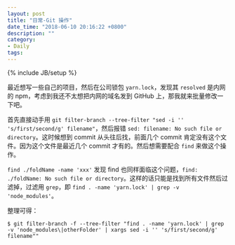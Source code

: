```yaml
---
layout: post
title: "日常-Git 操作"
date_time: "2018-06-10 20:16:22 +0800"
description: ""
category:
- Daily
tags:
---
```

{% include JB/setup %}

最近想写一些自己的项目，然后在公司锁包 `yarn.lock`，发现其 `resolved` 是内网的 npm，考虑到我还不太想把内网的域名发到 GitHub 上，那我就来批量修改一下吧。

首先直接动手用 `git filter-branch --tree-filter "sed -i '' 's/first/second/g' filename"`，然后报错 `sed: filename: No such file or directory`。这时候想到 commit 从头往后找，前面几个 commit 肯定没有这个文件。因为这个文件是最近几个 commit 才有的。然后想需要配合 `find` 来做这个操作。

`find ./foldName -name 'xxx'` 发现 find 也同样面临这个问题，`find: ./foldName: No such file or directory`。这样的话只能是找到所有文件然后过滤掉，过滤用 `grep`，即 `find . -name 'yarn.lock' | grep -v 'node_modules'`。

整理可得：
```
$ git filter-branch -f --tree-filter "find . -name 'yarn.lock' | grep -v 'node_modules\|otherFolder' | xargs sed -i '' 's/first/second/g' filename""
```
